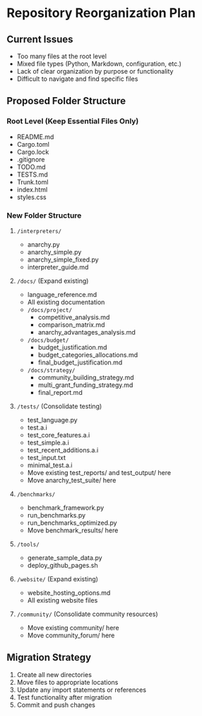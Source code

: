 # Repository Reorganization Plan

## Current Issues
- Too many files at the root level
- Mixed file types (Python, Markdown, configuration, etc.)
- Lack of clear organization by purpose or functionality
- Difficult to navigate and find specific files

## Proposed Folder Structure

### Root Level (Keep Essential Files Only)
- README.md
- Cargo.toml
- Cargo.lock
- .gitignore
- TODO.md
- TESTS.md
- Trunk.toml
- index.html
- styles.css

### New Folder Structure

1. `/interpreters/`
   - anarchy.py
   - anarchy_simple.py
   - anarchy_simple_fixed.py
   - interpreter_guide.md

2. `/docs/` (Expand existing)
   - language_reference.md
   - All existing documentation
   - `/docs/project/`
     - competitive_analysis.md
     - comparison_matrix.md
     - anarchy_advantages_analysis.md
   - `/docs/budget/`
     - budget_justification.md
     - budget_categories_allocations.md
     - final_budget_justification.md
   - `/docs/strategy/`
     - community_building_strategy.md
     - multi_grant_funding_strategy.md
     - final_report.md

3. `/tests/` (Consolidate testing)
   - test_language.py
   - test.a.i
   - test_core_features.a.i
   - test_simple.a.i
   - test_recent_additions.a.i
   - test_input.txt
   - minimal_test.a.i
   - Move existing test_reports/ and test_output/ here
   - Move anarchy_test_suite/ here

4. `/benchmarks/`
   - benchmark_framework.py
   - run_benchmarks.py
   - run_benchmarks_optimized.py
   - Move benchmark_results/ here

5. `/tools/`
   - generate_sample_data.py
   - deploy_github_pages.sh

6. `/website/` (Expand existing)
   - website_hosting_options.md
   - All existing website files

7. `/community/` (Consolidate community resources)
   - Move existing community/ here
   - Move community_forum/ here

## Migration Strategy
1. Create all new directories
2. Move files to appropriate locations
3. Update any import statements or references
4. Test functionality after migration
5. Commit and push changes
